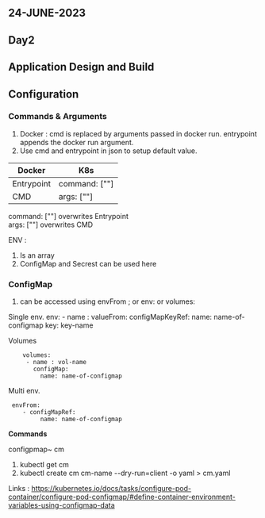 ## 24-JUNE-2023

## Day2

## Application Design and Build

## Configuration

### Commands & Arguments
 1. Docker : cmd is replaced by arguments passed in docker run. entrypoint appends the docker run argument. 
 2.  Use cmd  and entrypoint in json to setup default value.
 
|Docker|K8s  |
|--|--|
|Entrypoint  | command: [""] |
| CMD | args: [""] |

command: [""] overwrites Entrypoint  
args: [""] overwrites CMD

ENV :
 1. Is an array
 2. ConfigMap and Secrest can be used here

### ConfigMap
1. can be accessed using envFrom ; or env: or volumes: 

   
Single env.
 env:
      - name :
        valueFrom: 
          configMapKeyRef:
             name: name-of-configmap
             key: key-name

Volumes 

        volumes:
         - name : vol-name
           configMap:
             name: name-of-configmap

 Multi env.

     envFrom:
        - configMapRef:
             name: name-of-configmap
                     

**Commands**

configpmap~ cm
 1. kubectl get cm
 2. kubectl create cm cm-name --dry-run=client -o yaml > cm.yaml


Links :
https://kubernetes.io/docs/tasks/configure-pod-container/configure-pod-configmap/#define-container-environment-variables-using-configmap-data

